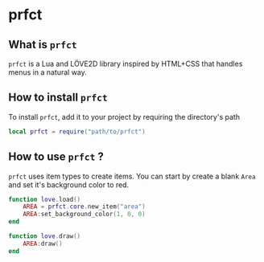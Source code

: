 # prfct

## What is `prfct`
`prfct` is a Lua and LÖVE2D library inspired by HTML+CSS that handles menus in a natural way.

## How to install `prfct`
To install `prfct`, add it to your project by requiring the directory's path
```lua
local prfct = require("path/to/prfct")
```

## How to use `prfct` ?
`prfct` uses item types to create items. You can start by create a blank `Area` and set it's background color to red.
```lua
function love.load()
    AREA = prfct.core.new_item("area")
    AREA:set_background_color(1, 0, 0)
end

function love.draw()
    AREA:draw()
end
```